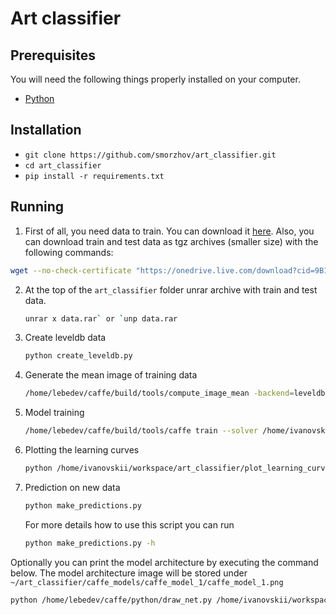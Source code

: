 # Art classifier

## Prerequisites

You will need the following things properly installed on your computer.

* [Python](https://www.python.org/)

## Installation

* `git clone https://github.com/smorzhov/art_classifier.git`
* `cd art_classifier`
* `pip install -r requirements.txt`

## Running

1. First of all, you need data to train. You can download it [here](https://drive.google.com/file/d/1uSz9xfYQD3VSN17wlxdGZ6yDpO5uWz6A/view?usp=sharing). Also, you can download train and test data as tgz archives (smaller size) with the following commands:
```bash
wget --no-check-certificate "https://onedrive.live.com/download?cid=9B1DCE6B8AAEBBAB&resid=9B1DCE6B8AAEBBAB%211094&authkey=ALTTp6IUBu8v4v4" -O test.tar.gz;wget --no-check-certificate "https://onedrive.live.com/download?cid=9B1DCE6B8AAEBBAB&resid=9B1DCE6B8AAEBBAB%211095&authkey=ACicffxzKxa9D1U" -O train.tar.gz;
```
2. At the top of the `art_classifier` folder unrar archive with train and test data.
    ```bash
    unrar x data.rar` or `unp data.rar
    ```
3. Create leveldb data
    ```bash
    python create_leveldb.py
    ```
4. Generate the mean image of training data
    ```bash
    /home/lebedev/caffe/build/tools/compute_image_mean -backend=leveldb /home/ivanovskii/workspace/art_classifier/input/train_leveldb /home/ivanovskii/workspace/art_classifier/input/mean.binaryproto
    ```
5. Model training
    ```bash
    /home/lebedev/caffe/build/tools/caffe train --solver /home/ivanovskii/workspace/art_classifier/caffe_models/caffe_model_1/solver_1.prototxt 2>&1 | tee /home/ivanovskii/workspace/art_classifier/caffe_models/caffe_model_1/model_1_train.log
    ```
6. Plotting the learning curves
    ```bash
    python /home/ivanovskii/workspace/art_classifier/plot_learning_curve.py /home/ivanovskii/workspace/art_classifier/caffe_models/caffe_model_1/model_1_train.log /home/ivanovskii/workspace/art_classifier/caffe_models/caffe_model_1/caffe_model_1_learning_curve.png
    ```
7. Prediction on new data
    ```bash
    python make_predictions.py
    ```
    For more details how to use this script you can run
    ```bash
    python make_predictions.py -h
    ```

Optionally you can print the model architecture by executing the command below. The model architecture image will be stored under `~/art_classifier/caffe_models/caffe_model_1/caffe_model_1.png` 

```bash
python /home/lebedev/caffe/python/draw_net.py /home/ivanovskii/workspace/art_classifier/caffe_models/caffe_model_1/caffenet_train_val_1.prototxt /home/ivanovskii/workspace/art_classifier/caffe_models/caffe_model_1/caffe_model_1.png
``` 
